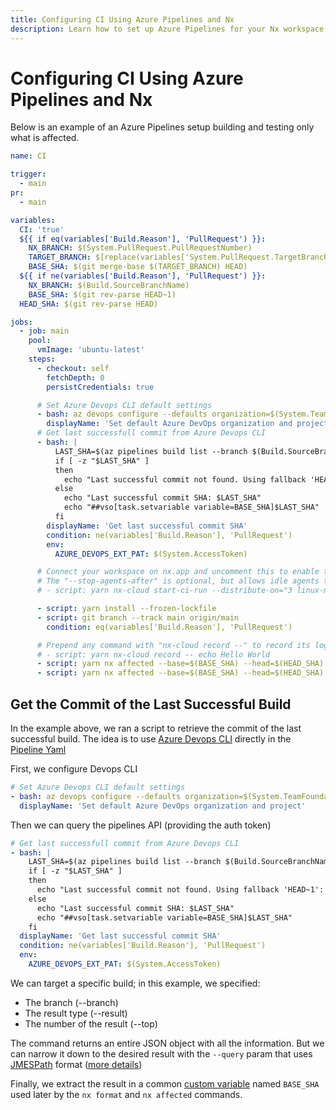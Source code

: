 ```yaml
---
title: Configuring CI Using Azure Pipelines and Nx
description: Learn how to set up Azure Pipelines for your Nx workspace to run affected commands, retrieve previous successful builds, and optimize CI performance.
---
```


# Configuring CI Using Azure Pipelines and Nx

Below is an example of an Azure Pipelines setup building and testing only what is affected.

```yaml {% fileName="azure-pipelines.yml" %}
name: CI

trigger:
  - main
pr:
  - main

variables:
  CI: 'true'
  ${{ if eq(variables['Build.Reason'], 'PullRequest') }}:
    NX_BRANCH: $(System.PullRequest.PullRequestNumber)
    TARGET_BRANCH: $[replace(variables['System.PullRequest.TargetBranch'],'refs/heads/','origin/')]
    BASE_SHA: $(git merge-base $(TARGET_BRANCH) HEAD)
  ${{ if ne(variables['Build.Reason'], 'PullRequest') }}:
    NX_BRANCH: $(Build.SourceBranchName)
    BASE_SHA: $(git rev-parse HEAD~1)
  HEAD_SHA: $(git rev-parse HEAD)

jobs:
  - job: main
    pool:
      vmImage: 'ubuntu-latest'
    steps:
      - checkout: self
        fetchDepth: 0
        persistCredentials: true

      # Set Azure Devops CLI default settings
      - bash: az devops configure --defaults organization=$(System.TeamFoundationCollectionUri) project=$(System.TeamProject)
        displayName: 'Set default Azure DevOps organization and project'
      # Get last successfull commit from Azure Devops CLI
      - bash: |
          LAST_SHA=$(az pipelines build list --branch $(Build.SourceBranchName) --definition-ids $(System.DefinitionId) --result succeeded --top 1 --query "[0].triggerInfo.\"ci.sourceSha\"")
          if [ -z "$LAST_SHA" ]
          then
            echo "Last successful commit not found. Using fallback 'HEAD~1': $BASE_SHA"
          else
            echo "Last successful commit SHA: $LAST_SHA"
            echo "##vso[task.setvariable variable=BASE_SHA]$LAST_SHA"
          fi
        displayName: 'Get last successful commit SHA'
        condition: ne(variables['Build.Reason'], 'PullRequest')
        env:
          AZURE_DEVOPS_EXT_PAT: $(System.AccessToken)

      # Connect your workspace on nx.app and uncomment this to enable task distribution.
      # The "--stop-agents-after" is optional, but allows idle agents to shut down once the "e2e-ci" targets have been requested
      # - script: yarn nx-cloud start-ci-run --distribute-on="3 linux-medium-js" --stop-agents-after="e2e-ci"

      - script: yarn install --frozen-lockfile
      - script: git branch --track main origin/main
        condition: eq(variables['Build.Reason'], 'PullRequest')

      # Prepend any command with "nx-cloud record --" to record its logs to Nx Cloud
      # - script: yarn nx-cloud record -- echo Hello World
      - script: yarn nx affected --base=$(BASE_SHA) --head=$(HEAD_SHA) --targets lint test build
      - script: yarn nx affected --base=$(BASE_SHA) --head=$(HEAD_SHA) --parallel 1 e2e-ci
```

## Get the Commit of the Last Successful Build

In the example above, we ran a script to retrieve the commit of the last successful build. The idea is to
use [Azure Devops CLI](https://learn.microsoft.com/en-us/cli/azure/pipelines?view=azure-cli-latest) directly in the [Pipeline Yaml](https://learn.microsoft.com/en-us/azure/devops/cli/azure-devops-cli-in-yaml?view=azure-devops)

First, we configure Devops CLI

```yaml
# Set Azure Devops CLI default settings
- bash: az devops configure --defaults organization=$(System.TeamFoundationCollectionUri) project=$(System.TeamProject)
  displayName: 'Set default Azure DevOps organization and project'
```

Then we can query the pipelines API (providing the auth token)

```yaml
# Get last successfull commit from Azure Devops CLI
- bash: |
    LAST_SHA=$(az pipelines build list --branch $(Build.SourceBranchName) --definition-ids $(System.DefinitionId) --result succeeded --top 1 --query "[0].triggerInfo.\"ci.sourceSha\"")
    if [ -z "$LAST_SHA" ]
    then
      echo "Last successful commit not found. Using fallback 'HEAD~1': $BASE_SHA"
    else
      echo "Last successful commit SHA: $LAST_SHA"
      echo "##vso[task.setvariable variable=BASE_SHA]$LAST_SHA"
    fi
  displayName: 'Get last successful commit SHA'
  condition: ne(variables['Build.Reason'], 'PullRequest')
  env:
    AZURE_DEVOPS_EXT_PAT: $(System.AccessToken)
```

We can target a specific build; in this example, we specified:

- The branch (--branch)
- The result type (--result)
- The number of the result (--top)

The command returns an entire JSON object with all the information. But we can narrow it down to the desired result with the `--query` param that uses [JMESPath](https://jmespath.org/)
format ([more details](https://learn.microsoft.com/en-us/cli/azure/query-azure-cli?tabs=concepts%2Cbash))

Finally, we extract the result in a common [custom variable](https://learn.microsoft.com/en-us/azure/devops/pipelines/process/set-variables-scripts?view=azure-devops&tabs=bash)
named `BASE_SHA` used later by the `nx format` and `nx affected` commands.
